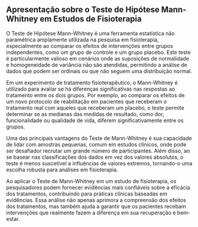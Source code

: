## Apresentação sobre o Teste de Hipótese Mann-Whitney em Estudos de Fisioterapia

O Teste de Hipótese Mann-Whitney é uma ferramenta estatística não paramétrica amplamente utilizada na pesquisa em fisioterapia, especialmente ao comparar os efeitos de intervenções entre grupos independentes, como um grupo de controle e um grupo placebo. Este teste é particularmente valioso em cenários onde as suposições de normalidade e homogeneidade de variância não são atendidas, permitindo a análise de dados que podem ser ordinais ou que não seguem uma distribuição normal.

Em um experimento de tratamento fisioterapêutico, o Mann-Whitney é utilizado para avaliar se há diferenças significativas nas respostas ao tratamento entre os dois grupos. Por exemplo, ao comparar os efeitos de um novo protocolo de reabilitação em pacientes que receberam o tratamento real com aqueles que receberam um placebo, o teste permite determinar se as medianas das medidas de resultado, como dor, funcionalidade ou qualidade de vida, diferem significativamente entre os grupos.

Uma das principais vantagens do Teste de Mann-Whitney é sua capacidade de lidar com amostras pequenas, comum em estudos clínicos, onde pode ser desafiador recrutar um grande número de participantes. Além disso, ao se basear nas classificações dos dados em vez dos valores absolutos, o teste é menos suscetível a influências de valores extremos, tornando-o uma escolha robusta para análises em fisioterapia.

Ao aplicar o Teste de Mann-Whitney em um estudo de fisioterapia, os pesquisadores podem fornecer evidências mais confiáveis sobre a eficácia dos tratamentos, contribuindo para práticas clínicas baseadas em evidências. Essa análise não apenas aprimora a compreensão dos efeitos dos tratamentos, mas também ajuda a garantir que os pacientes recebam intervenções que realmente fazem a diferença em sua recuperação e bem-estar.
